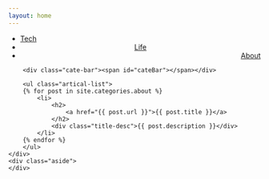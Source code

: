 ```yaml
---
layout: home
---
```


<div class="index-content about">
    <div class="section">
        <ul class="artical-cate">
            <li><a href="/"><span>Tech</span></a></li>
            <li style="text-align:center"><a href="/life"><span>Life</span></a></li>
            <li class="on" style="text-align:right"><a href="/about"><span>About</span></a></li>
        </ul>

        <div class="cate-bar"><span id="cateBar"></span></div>

        <ul class="artical-list">
        {% for post in site.categories.about %}
            <li>
                <h2>
                    <a href="{{ post.url }}">{{ post.title }}</a>
                </h2>
                <div class="title-desc">{{ post.description }}</div>
            </li>
        {% endfor %}
        </ul>
    </div>
    <div class="aside">
    </div>
</div>
